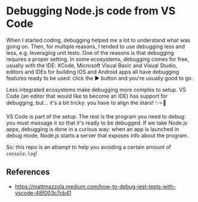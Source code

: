 # Debugging Node.js code from VS Code

When I started coding, debugging helped me a lot to understand what was going on. Then, for multiple reasons, I tended to use debugging less and less, e.g. leveraging unit tests. One of the reasons is that debugging requires a proper setting. In some ecosystems, debugging comes for free, usually with the IDE: XCode, Microsoft Visual Basic and Visual Studio, editors and IDEs for building iOS and Android apps all have debugging features ready to be used: click the ▶️ button and you're usually good to go.

Less integrated ecosystems make debugging more complex to setup. VS Code (an editor that would like to become an IDE) has support for debugging, but... it's a bit tricky: you have to align the stars! ✨⭐️💫

VS Code is part of the setup. The rest is the program you need to debug: you must massage it so that it's ready to be debugged. If we take Node.js apps, debugging is done in a curious way: when an app is launched in debug mode, Node.js starts a server that exposes info about the program.

So: this repo is an attampt to help you avoiding a certain amount of `console.log`!

## References

- https://mattmazzola.medium.com/how-to-debug-jest-tests-with-vscode-48f003c7cb41